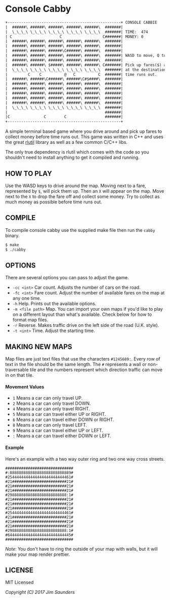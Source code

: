 Console Cabby
=============

```txt
+--------------------------------------------------+ CONSOLE CABBIE
|  ######\ ######\ ######\ ######\ ######\  #######|
|  \_\_\_\ \_\_\_\ \_\_\_\ \_\_\_\ \_\_\_\  #######| TIME:  474
| C                     C                  C#######| MONEY: 0
|  ######\ ######\ ######\ ######\ ######\  #######|
|  ######\ ######\ ######\ ######\ ######\  #######|
|  ######\ ######\ ######\C######\ ######\  #######|
|  ######\ ######\ ######\ ######\ ######\  #######| WASD to move, Q to quit.
|  ######\ ######\ ######\ ######\ ######\  #######|
|  ######\ ######\ $#####\ ######\ ######\ C#######| Pick up fares($) and drop them off
|  \_\_\_\ \_\_\_\ \_\_\_\ \_\_\_\ \_\_\_\  #######| at the destination(X) before
|         C    C          @   C          C  #######| time runs out.
|  ######\ ######\C######\ ######\C#$####\  #######|
|  ######\ ######\ ######\ ######\ ######\  #######|
|  ######\ ######\ ######\ ######\ ######\  #######|
|  ######\ ######\ ######\ ######\ ######\  #######|
|  ######\ ######\ ######\ ######\ ######\  #######|
|  ######\ ######\ ######\ ######\ ######\  #######|
|  \_\_\_\ \_\_\_\ \_\_\_\ \_\_\_\ \_\_\_\  #######|
|                                           #######|
|C               C        C                 #######|
+--------------------------------------------------+
```

A simple terminal based game where you drive around and pick up fares to collect money before time runs out. This game was 
written in C++ and uses the great [rlutil](https://github.com/tapio/rlutil/) library as well as a few common C/C++ libs.

The only true dependency is rlutil which comes with the code so you shouldn't need to install anything to get it compiled 
and running.

## HOW TO PLAY ##
Use the WASD keys to drive around the map. Moving next to a fare, represented by `$`, will pick them up. Then an `X` will appear on the map. Move next to the `X` to drop the fare off and collect some money. Try to collect as much money as possible before time runs out. 

## COMPILE ##
To compile console cabby use the supplied make file then run the `cabby` binary. 

```sh
$ make
$ ./cabby
```

## OPTIONS ##
There are several options you can pass to adjust the game. 

 * `-cc <int>` Car count. Adjusts the number of cars on the road.
 * `-fc <int>` Fare count. Adjust the number of available fares on the map at any one time.
 * `-h` Help. Prints out the available options.
 * `-m <file path>` Map. You can import your own maps if you'd like to play on a different layout than what's available. Check below for how to format map files. 
 * `-r` Reverse. Makes traffic drive on the left side of the road (U.K. style).
 * `-t <int>` Time. Adjust the starting time.
 
## MAKING NEW MAPS ##
Map files are just text files that use the characters `#1245689:`. Every row of text in the file should be the same length. The `#` represents a wall or non-traversable tile and the numbers represent which direction traffic can move in on that tile. 

#### Movement Values ####
 * `1` Means a car can only travel UP.
 * `2` Means a car can only travel DOWN.
 * `4` Means a car can only travel RIGHT.
 * `5` Means a car can travel either UP or RIGHT.
 * `6` Means a car can travel either DOWN or RIGHT.
 * `8` Means a car can only travel LEFT.
 * `9` Means a car can travel either UP or LEFT.
 * `:` Means a car can travel either DOWN or LEFT.
 
#### Example ####
Here's an example with a two way outer ring and two one way cross streets.
```
##############################
#:888888888888888888888888889#
#2544444444444444444444444461#
#21########################21#
#21########################21#
#21########################21#
#29888888888888888888888888:1#
#21########################21#
#21########################21#
#21########################21#
#2544444444444444444444444461#
#21########################21#
#21########################21#
#21########################21#
#29888888888888888888888888:1#
#6444444444444444444444444445#
##############################
```
_Note_: You don't have to ring the outside of your map with walls, but it will make your map render prettier. 


## LICENSE ##
MIT Licensed

_Copyright (C) 2017 Jim Saunders_
